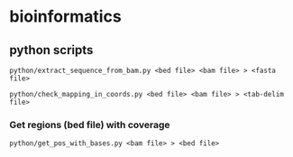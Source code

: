 # bioinformatics
## python scripts
`python/extract_sequence_from_bam.py <bed file> <bam file> > <fasta file>`

`python/check_mapping_in_coords.py <bed file> <bam file> > <tab-delim file>`

### Get regions (bed file) with coverage
`python/get_pos_with_bases.py <bam file> > <bed file>`

